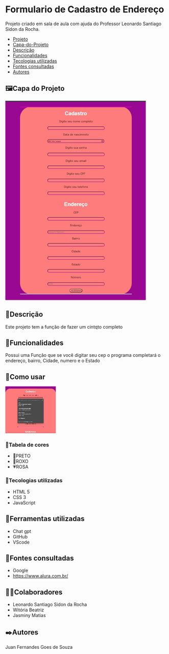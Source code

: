 # Formulario de Cadastro de Endereço
Projeto criado em sala de aula com ajuda do Professor Leonardo Santiago Sidon da Rocha.

* [Projeto](#Formulario-de-Cadastro-de-Endereco)
* [Capa-do-Projeto](#capa-do-projeto) 
* [Descrição](#descrição)   
* [Funcionalidades](#funcionalidades)  
* [Tecologias utilizadas](#tecologias-utilizadas)  
* [Fontes consultadas](#fontes-consultadas)  
* [Autores](#autores)
## 🖼️Capa do Projeto

<img src="imgs/capadoprojeto.png">


## 📄Descrição

Este projeto tem a função de fazer um cintqto completo
## 👾Funcionalidades

Possui uma Função que se você digitar seu cep o programa completará o endereço, bairro, Cidade, numero e o Estado

## 📸Como usar

<img src="imgs/Comousar.gif">

### 🎨Tabela de cores

* 🖤PRETO 
* 💜ROXO
* 💗ROSA

### 🤖Tecologias utilizadas
* HTML 5
* CSS 3
* JavaScript
## 🔧Ferramentas utilizadas
* Chat gpt
* GitHub
* VScode
## 🔗Fontes consultadas
* Google
* https://www.alura.com.br/
## 🤜🤛Colaboradores
* Leonardo Santiago Sidon da Rocha
* Witória Beatriz
* Jasminy Matias

## ✒️Autores
Juan Fernandes Goes de Souza

